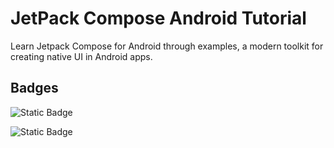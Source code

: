 
# JetPack Compose Android Tutorial

Learn Jetpack Compose for Android through examples, a modern toolkit for creating native UI in Android apps.



## Badges


![Static Badge](https://img.shields.io/badge/JetPack%20Compose-Open%20Source-blue?style=flat&logo=compose&logoColor=blue&link=https%3A%2F%2Fdeveloper.android.com%2Fdevelop%2Fui%2Fcompose) 

![Static Badge](https://img.shields.io/badge/Android%20Studio-Iguana-blue?style=flat&logo=compose&logoColor=blue&link=https%3A%2F%2Fdeveloper.android.com%2Fstudio%3Fgad_source%3D1%26gclid%3DCj0KCQjwlZixBhCoARIsAIC745D1J7-F9PUpV_U3bqInl4lr6AHA02o894KU_5BNjDV5mMy9PIbAdcUaAjJVEALw_wcB%26gclsrc%3Daw.ds)






